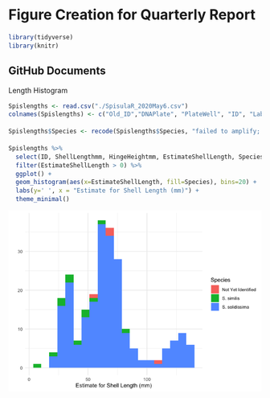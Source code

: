 Figure Creation for Quarterly Report
================

``` r
library(tidyverse)
library(knitr)
```

## GitHub Documents

Length Histogram

``` r
Spislengths <- read.csv("./SpisulaR_2020May6.csv")
colnames(Spislengths) <- c("Old_ID","DNAPlate", "PlateWell", "ID", "Label", "Add","ShellStatus","CollectionTeamShell","HingeHeightmm","ShellLengthmm", "EstimateShellLength","Extracted","Species")

Spislengths$Species <- recode(Spislengths$Species, "failed to amplify; needs retest" = 'Not Yet Identified', "Failed to amplify; needs retest" = 'Not Yet Identified', 'S. similis'='S. similis', 'S. solidisima'= 'S. solidissima')

Spislengths %>%
  select(ID, ShellLengthmm, HingeHeightmm, EstimateShellLength, Species) %>%
  filter(EstimateShellLength > 0) %>%
  ggplot() +
  geom_histogram(aes(x=EstimateShellLength, fill=Species), bins=20) +
  labs(y=' ', x = "Estimate for Shell Length (mm)") +
  theme_minimal()
```

![](figureCreationQR_files/figure-gfm/cars-1.png)<!-- -->
